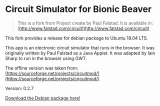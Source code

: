 # Circuit Simulator for Bionic Beaver

> This is a fork from Project create by Paul Falstad. It is available in:
> [http://www.falstad.com/circuit](http://www.falstad.com/circuit)

This fork provides a release for debian package to Ubuntu 18.04 LTS.

This app is an electronic circuit simulator that runs in the browser. It was originally written by Paul Falstad as a Java Applet. It was adapted by Iain Sharp to run in the browser using GWT.

The offline version was taken from: [https://sourceforge.net/projects/circuitmod/](https://sourceforge.net/projects/circuitmod/)

Version: 0.2.7

[Download the Debian package here!](https://github.com/appsedu/circuit-simulator-bionic/releases/download/2.7.0/circuit-simulator-bionic_2.7.0_all.deb)